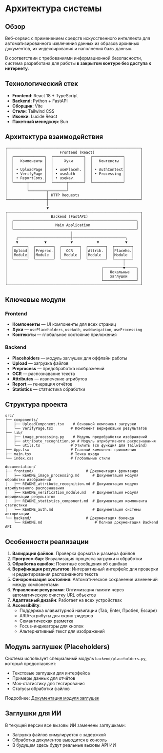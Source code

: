 # Архитектура системы

## Обзор

Веб-сервис с применением средств искусственного интеллекта для автоматизированного извлечения данных из образов архивных документов, их индексирования и наполнения базы данных.

В соответствии с требованиями информационной безопасности, система разработана для работы **в закрытом контуре без доступа к интернету**.

## Технологический стек

- **Frontend**: React 18 + TypeScript
- **Backend**: Python + FastAPI
- **Сборщик**: Vite
- **Стили**: Tailwind CSS
- **Иконки**: Lucide React
- **Пакетный менеджер**: Bun

## Архитектура взаимодействия

```
┌─────────────────────────────────────────────────────────────┐
│                        Frontend (React)                     │
│  ┌──────────────┐  ┌──────────────┐  ┌──────────────┐       │
│  │   Компоненты │  │     Хуки     │  │   Контексты  │       │
│  │              │  │              │  │              │       │
│  │ • UploadPage │  │ • usePlaceh. │  │ • AuthContext│       │
│  │ • VerifyPage │  │ • useAuth    │  │ • Processing │       │
│  │ • ReportCons.│  │ • useNav.    │  │              │       │
│  └──────┬───────┘  └──────┬───────┘  └──────────────┘       │
│         │                 │                                 │
│         └────────┬────────┘                                 │
│                  │ HTTP Requests                            │
└──────────────────┼──────────────────────────────────────────┘
                   │
                   ▼
┌─────────────────────────────────────────────────────────────┐
│                    Backend (FastAPI)                        │
│  ┌────────────────────────────────────────────────────────┐ │
│  │                   Main Application                     │ │
│  └────────────────────────────────────────────────────────┘ │
│                             │                               │
│    ┌────────────────────────┼────────────────────────┐      │
│    ▼            ▼           ▼           ▼            ▼      │
│  ┌──────┐  ┌────────┐  ┌────────┐  ┌────────┐  ┌────────┐   │
│  │Upload│  │Preproc.│  │  OCR   │  │Attrib. │  │Placeho.│   │
│  │Module│  │Module  │  │ Module │  │Module  │  │Module  │   │
│  └──────┘  └────────┘  └────────┘  └────────┘  └────┬───┘   │
│                                                     │       │
│                                           ┌─────────▼─────┐ │
│                                           │   Локальные   │ │
│                                           │   заглушки    │ │
│                                           └───────────────┘ │
└─────────────────────────────────────────────────────────────┘
```

## Ключевые модули

### Frontend
- **Компоненты** — UI компоненты для всех страниц
- **Хуки** — `usePlaceholders`, `useAuth`, `useNavigation`, `useProcessing`
- **Контексты** — глобальное состояние приложения

### Backend
- **Placeholders** — модуль заглушек для оффлайн работы
- **Upload** — загрузка файлов
- **Preprocess** — предобработка изображений
- **OCR** — распознавание текста
- **Attributes** — извлечение атрибутов
- **Report** — генерация отчётов
- **Statistics** — статистика обработки

## Структура проекта

```
src/
├── components/
│   ├── UploadComponent.tsx    # Основной компонент загрузки
│   └── VerifyPage.tsx        # Компонент верификации результатов
├── lib/
│   ├── image_processing.py    # Модуль предобработки изображений
│   ├── attribute_recognition.py # Модуль атрибутивного распознавания
│   └── utils.ts              # Утилиты (cn функция для Tailwind)
├── App.tsx                   # Главный компонент приложения
├── main.tsx                  # Точка входа
└── index.css                 # Глобальные стили

documentation/
├── frontend/                        # Документация фронтенда
│   ├── README_image_processing.md      # Документация модуля обработки изображений
│   ├── README_attribute_recognition.md # Документация модуля атрибутивного распознавания
│   ├── README_verification_module.md   # Документация модуля верификации результатов
│   ├── README_statistics_component.md  # Документация компонента статистики
│   └── README_auth.md                  # Документация системы авторизации
└── backend/                         # Документация бэкенда
    └── README.md                        # Полная документация Backend API
```

## Особенности реализации

1. **Валидация файлов**: Проверка формата и размера файлов
2. **Прогресс-бар**: Визуализация процесса загрузки и обработки
3. **Обработка ошибок**: Понятные сообщения об ошибках
4. **Верификация результатов**: Интерактивный интерфейс для проверки и редактирования распознанного текста
5. **Синхронизация состояния**: Автоматическое сохранение изменений между компонентами
6. **Управление ресурсами**: Оптимизация памяти через автоматическую очистку URL объектов
7. **Адаптивный дизайн**: Работает на всех устройствах
8. **Accessibility**: 
   - Поддержка клавиатурной навигации (Tab, Enter, Пробел, Escape)
   - ARIA-атрибуты для скрин-ридеров
   - Семантическая разметка
   - Focus-индикаторы для кнопок
   - Альтернативный текст для изображений

## Модуль заглушек (Placeholders)

Система использует специальный модуль `backend/placeholders.py`, который предоставляет:
- Текстовые заглушки для интерфейса
- Примеры данных для отчётов
- Мок-статистику для тестирования
- Статусы обработки файлов

Подробнее: [Документация модуля заглушек](backend/README_placeholders.md)

## Заглушки для ИИ

В текущей версии все вызовы ИИ заменены заглушками:
- Загрузка файлов симулируется с задержкой
- Обработка документов выводится в консоль
- В будущем здесь будут реальные вызовы API ИИ
